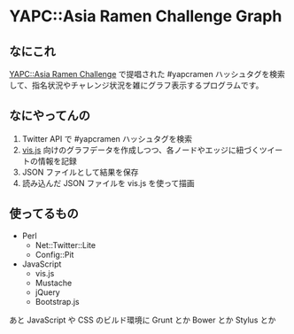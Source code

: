 # YAPC::Asia Ramen Challenge Graph

## なにこれ

[YAPC::Asia Ramen Challenge](http://bayashi.net/diary/2014/0829) で提唱された #yapcramen ハッシュタグを検索して、指名状況やチャレンジ状況を雑にグラフ表示するプログラムです。

## なにやってんの

1. Twitter API で #yapcramen ハッシュタグを検索
2. [vis.js](http://visjs.org/) 向けのグラフデータを作成しつつ、各ノードやエッジに紐づくツイートの情報を記録
3. JSON ファイルとして結果を保存
4. 読み込んだ JSON ファイルを vis.js を使って描画

## 使ってるもの

* Perl
  * Net::Twitter::Lite
  * Config::Pit
* JavaScript
  * vis.js
  * Mustache
  * jQuery
  * Bootstrap.js

あと JavaScript や CSS のビルド環境に Grunt とか Bower とか Stylus とか
